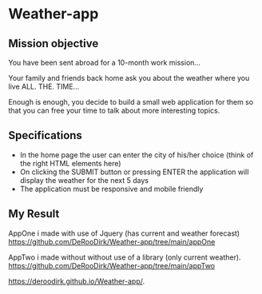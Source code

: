 # Weather-app

## Mission objective

You have been sent abroad for a 10-month work mission...

Your family and friends back home ask you about the weather where you live ALL. THE. TIME...

Enough is enough, you decide to build a small web application for them so that you can free your time to talk about more interesting topics.

## Specifications

* In the home page the user can enter the city of his/her choice (think of the right HTML elements here)
* On clicking the SUBMIT button or pressing ENTER the application will display the weather for the next 5 days
* The application must be responsive and mobile friendly

## My Result

AppOne i made with use of Jquery (has current and weather forecast)
https://github.com/DeRooDirk/Weather-app/tree/main/appOne

AppTwo i made without without use of a library (only current weather).
https://github.com/DeRooDirk/Weather-app/tree/main/appTwo

https://deroodirk.github.io/Weather-app/.

